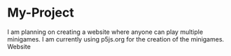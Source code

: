 # My-Project
I am planning on creating a website where anyone can play multiple minigames. I am currently using p5js.org for the creation of the minigames.
Website 
